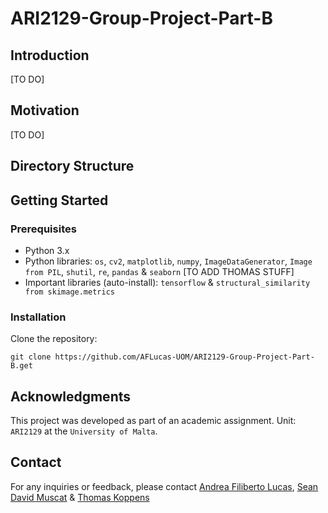 # ARI2129-Group-Project-Part-B

## Introduction

[TO DO]
  
## Motivation

[TO DO]

## Directory Structure

## Getting Started

### Prerequisites

- Python 3.x
- Python libraries: `os`, `cv2`, `matplotlib`, `numpy`, `ImageDataGenerator`, `Image from PIL`, `shutil`, `re`, `pandas` & `seaborn` [TO ADD THOMAS STUFF]
- Important libraries (auto-install): `tensorflow` & `structural_similarity from skimage.metrics`

### Installation

Clone the repository:
   ```
   git clone https://github.com/AFLucas-UOM/ARI2129-Group-Project-Part-B.get
   ```

## Acknowledgments

This project was developed as part of an academic assignment. Unit: `ARI2129` at the `University of Malta`.

## Contact

For any inquiries or feedback, please contact [Andrea Filiberto Lucas](mailto:andrea.f.lucas.22@um.edu.mt), [Sean David Muscat](mailto:sean.muscat.22@um.edu.mt) & [Thomas Koppens](mailto:thomas.koppens.22@um.edu.mt)
